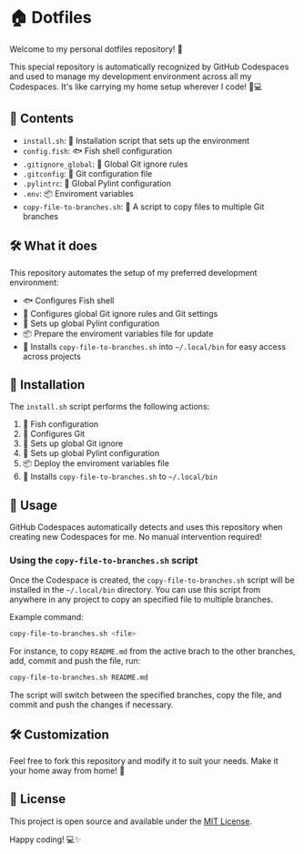 # 🏠 Dotfiles

Welcome to my personal dotfiles repository! 🎉

This special repository is automatically recognized by GitHub Codespaces and used to manage my development environment across all my Codespaces. It's like carrying my home setup wherever I code! 🧳💻

## 📂 Contents

- `install.sh`: 🚀 Installation script that sets up the environment
- `config.fish`: 🐟 Fish shell configuration
- `.gitignore_global`: 🙈 Global Git ignore rules
- `.gitconfig`: 🔧 Git configuration file
- `.pylintrc`: 🐍 Global Pylint configuration
- `.env`: 📦 Enviroment variables
- `copy-file-to-branches.sh`: 📄 A script to copy files to multiple Git branches

## 🛠 What it does

This repository automates the setup of my preferred development environment:

- 🐟 Configures Fish shell
- 🔧 Configures global Git ignore rules and Git settings
- 🐍 Sets up global Pylint configuration
- 📦 Prepare the enviroment variables file for update
- 📄 Installs `copy-file-to-branches.sh` into `~/.local/bin` for easy access across projects

## 🔄 Installation

The `install.sh` script performs the following actions:

1. 🔗 Fish configuration
2. 🔧 Configures Git
3. 📄 Sets up global Git ignore
4. 🐍 Sets up global Pylint configuration
5. 📦 Deploy the enviroment variables file
6. 📄 Installs `copy-file-to-branches.sh` to `~/.local/bin`

## 🚀 Usage

GitHub Codespaces automatically detects and uses this repository when creating new Codespaces for me. No manual intervention required!

### Using the `copy-file-to-branches.sh` script

Once the Codespace is created, the `copy-file-to-branches.sh` script will be installed in the `~/.local/bin` directory.
You can use this script from anywhere in any project to copy an specified file to multiple branches.

Example command:

```bash
copy-file-to-branches.sh <file>
```

For instance, to copy `README.md` from the active brach to the other branches, add, commit and push the file, run:

```bash
copy-file-to-branches.sh README.md
```

The script will switch between the specified branches, copy the file, and commit and push the changes if necessary.

## 🛠 Customization

Feel free to fork this repository and modify it to suit your needs. Make it your home away from home! 🏡

## 📝 License

This project is open source and available under the [MIT License](LICENSE).

Happy coding! 💻✨
